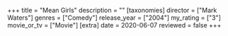 +++
title = "Mean Girls"
description = ""
[taxonomies]
director = ["Mark Waters"] 
genres = ["Comedy"]
release_year = ["2004"]
my_rating = ["3"]
movie_or_tv = ["Movie"]
[extra]
date = 2020-06-07
reviewed = false
+++
